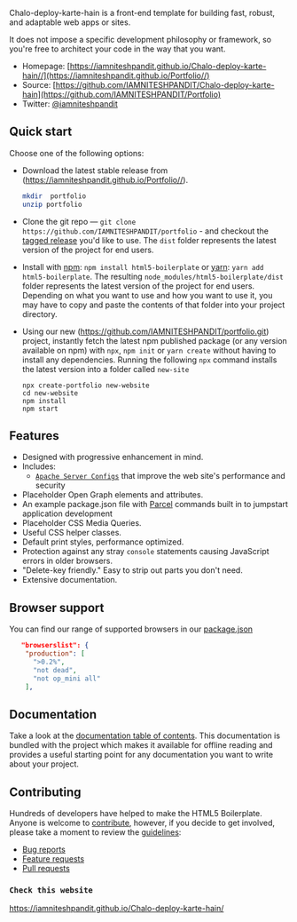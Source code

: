 Chalo-deploy-karte-hain is a front-end template for building
fast, robust, and adaptable web apps or sites.

 It does not impose a specific development
philosophy or framework, so you're free to architect your code in the
way that you want.

* Homepage: [https://iamniteshpandit.github.io/Chalo-deploy-karte-hain//](https://iamniteshpandit.github.io/Portfolio//)
* Source: [https://github.com/IAMNITESHPANDIT/Chalo-deploy-karte-hain](https://github.com/IAMNITESHPANDIT/Portfolio)
* Twitter: [@iamniteshpandit](https://twitter.com/iamniteshpandit)

## Quick start

Choose one of the following options:

* Download the latest stable release from
  (https://iamniteshpandit.github.io/Portfolio//).

  ```bash
  mkdir  portfolio
  unzip portfolio
  ```

* Clone the git repo — `git clone
  https://github.com/IAMNITESHPANDIT/portfolio` - and checkout the
  [tagged release](https://github.com/IAMNITESHPANDIT/portfolio/releases)
  you'd like to use. The `dist` folder represents the latest version of the
  project for end users.

* Install with [npm](https://www.npmjs.com/): `npm install html5-boilerplate`
  or [yarn](https://yarnpkg.com/): `yarn add html5-boilerplate`. The resulting
  `node_modules/html5-boilerplate/dist` folder represents the latest version of
  the project for end users. Depending on what you want to use and how you want
  to use it, you may have to copy and paste the contents of that folder into
  your project directory.

* Using our new (https://github.com/IAMNITESHPANDIT/portfolio.git)
  project, instantly fetch the latest npm published package (or any version
  available on npm) with `npx`, `npm init` or `yarn create` without having to
  install any dependencies. Running the following `npx` command installs the
  latest version into a folder called `new-site`

  ```
  npx create-portfolio new-website
  cd new-website
  npm install
  npm start
  ```

## Features

* Designed with progressive enhancement in mind.
* Includes:
  * [`Apache Server Configs`](https://github.com/h5bp/server-configs-apache)
    that improve the web site's performance and security
* Placeholder Open Graph elements and attributes.
* An example package.json file with [Parcel](https://parceljs.org/) commands
  built in to jumpstart application development
* Placeholder CSS Media Queries.
* Useful CSS helper classes.
* Default print styles, performance optimized.
* Protection against any stray `console` statements causing JavaScript
  errors in older browsers.
* "Delete-key friendly." Easy to strip out parts you don't need.
* Extensive documentation.

## Browser support
You can find our range of supported browsers in our [package.json](https://github.com/IAMNITESHPANDIT/portfolio/blob/main/package.json#L56-L62)
```json
   "browserslist": {
    "production": [
      ">0.2%",
      "not dead",
      "not op_mini all"
    ],
```
## Documentation

Take a look at the [documentation table of contents](dist/doc/TOC.md). This
documentation is bundled with the project which makes it available for offline
reading and provides a useful starting point for any documentation you want to
write about your project.

## Contributing

Hundreds of developers have helped to make the HTML5 Boilerplate. Anyone is
welcome to [contribute](.github/CONTRIBUTING.md), however, if you decide to get
involved, please take a moment to review the [guidelines](.github/CONTRIBUTING.md):

* [Bug reports](.github/CONTRIBUTING.md#bugs)
* [Feature requests](.github/CONTRIBUTING.md#features)
* [Pull requests](.github/CONTRIBUTING.md#pull-requests)

### `Check this website`

https://iamniteshpandit.github.io/Chalo-deploy-karte-hain/
